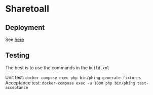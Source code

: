 Sharetoall
===========================================================

## Deployment

See [here](https://laverna.cc/app/#/notes/f/notebook/q/7105aae8-072b-9745-285b-9b0914d6ed86/show/84cd301c-8fdb-669a-f4e5-9b60d83c3879)

## Testing

The best is to use the commands in the `build.xml`

Unit test: `docker-compose exec php bin/phing generate-fixtures`
Acceptance test: `docker-compose exec -u 1000 php bin/phing test-acceptance`
